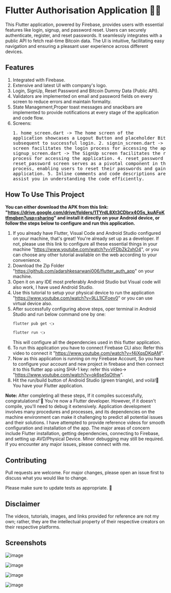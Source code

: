 # Flutter Authorisation Application 👨‍💻
 
This Flutter application, powered by Firebase, provides users with essential features like login, signup, and password reset. Users can securely authenticate, register, and reset passwords. It seamlessly integrates with a public API to fetch real-time Bitcoin data. The UI is intuitive, facilitating easy navigation and ensuring a pleasant user experience across different devices.

## Features
1. Integrated with Firebase.
2. Extensive and latest UI with company's logo.
3. Login, SignUp, Reset Password and Bitcoin Dummy Data (Public API).
4. Validators are implemented on email and password fields on every screen to reduce errors and maintain formality.
5. State Management,Proper toast messages and snackbars are implemented to provide notifications at every stage of the application and code flow.
6. Screens: <pre>1. home_screen.dart -> The home screen of the application showcases a Logout Button and placeholder Bitcoin data subsequent to successful login.
            2. signin_screen.dart -> The SignIn screen facilitates the login process for accessing the application.
            3. signup_screen.dart -> The SignUp screen facilitates the registering process for accessing the application.
            4. reset_password -> The reset_password screen serves as a pivotal component in the login process, enabling users to reset their passwords and gain access to the application.
            5. Inline comments and code descriptions are provided to assist you in understanding the code efficiently. </pre>

## How To Use This Project

**You can either download the APK from this link: "https://drive.google.com/drive/folders/1TYrdL8Xt3CDbrx4O5s_kuAFoKtfmqben?usp=sharing" and install it directly on your Android device, or follow the steps below to configure and run this application.**

1. If you already have Flutter, Visual Code and Android Studio configured on your machine, that's great! You're already set up as a developer. If not, please use this link to configure all these essential things in your machine "https://www.youtube.com/watch?v=VFDbZk2xhO4", or you can choose any other tutorial available on the web according to your convenience.
2. Download the Zip Folder "https://github.com/adarshkesarwani006/flutter_auth_app" on your machine.
3. Open it on any IDE most preferably Android Studio but Visual code will also work, I have used Android Studio.
4. Use this tutorial to setup your physical device to run the application "https://www.youtube.com/watch?v=9LL1lCFoev0" or you can use virtual device also.
5. After successfully configuring above steps, oper terminal in Android Studio and run below command one by one:
    ```bash
    flutter pub get 👈
    ```
    ```bash
    flutter run 👈
    ```
    This will configure all the dependencies used in this flutter application.
6. To run this application you have to connect Firebase CLI also: Refer this video to connect it "https://www.youtube.com/watch?v=f4iXqsDKqAM".
7. Now as this application is running on my Firebase Account, So you have to configure your account and new project in firebase and then connect it to this flutter app using SHA-1 key: refer this video-> "https://www.youtube.com/watch?v=ok6se5sOthw".
8. Hit the run/build button of Android Studio (green triangle), and voilà!🎉 You have your Flutter application.

**Note:** After completing all these steps, If it compiles successfully, congratulations!'🎉 You're now a Flutter developer. However, if it doesn't compile, you'll need to debug it extensively. Application development involves many procedures and processes, and its dependencies on the machine environment can make it challenging to predict all potential issues and their solutions. 
I have attempted to provide reference videos for smooth configuration and installation of the app. The major areas of concern include Flutter installation, getting dependencies, connecting to Firebase, and setting up AVD/Physical Device. Minor debugging may still be required. If you encounter any major issues, please connect with me.

## Contributing
Pull requests are welcome. For major changes, please open an issue first to discuss what you would like to change.

Please make sure to update tests as appropriate. 🎃

## Disclaimer

The videos, tutorials, images, and links provided for reference are not my own; rather, they are the intellectual property of their respective creators on their respective platforms.

## Screenshots
![image](https://github.com/adarshkesarwani006/flutter_auth_app/assets/75213719/7dae9f59-0c4e-4d80-802e-8b56262daf8a)

![image](https://github.com/adarshkesarwani006/flutter_auth_app/assets/75213719/9544ca93-9f08-41e2-b2f4-b8ee509495b2)

![image](https://github.com/adarshkesarwani006/flutter_auth_app/assets/75213719/b0676be5-3685-4aed-a3c2-228157d4d3db)

![image](https://github.com/adarshkesarwani006/flutter_auth_app/assets/75213719/bbd34876-09ff-4c4f-97d6-c359e5edcbfd)



